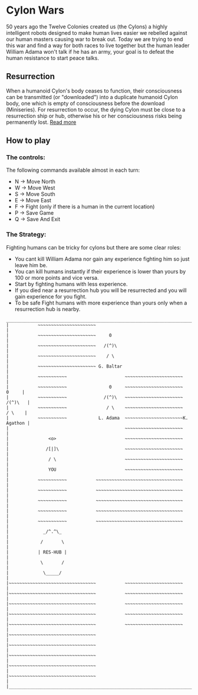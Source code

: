# Cylon Wars
50 years ago the Twelve Colonies created us (the Cylons) a highly intelligent robots designed to make human lives easier we rebelled against our human masters causing war to break out. Today we are trying to end this war and find a way for both races to live together but the human leader William Adama won't talk if he has an army, your goal is to defeat the human resistance to start peace talks.
## Resurrection
When a humanoid Cylon's body ceases to function, their consciousness can be transmitted (or "downloaded") into a duplicate humanoid Cylon body, one which is empty of consciousness before the download (Miniseries). For resurrection to occur, the dying Cylon must be close to a resurrection ship or hub, otherwise his or her consciousness risks being permanently lost. [Read more](http://en.battlestarwiki.org/wiki/Resurrection_(RDM))

## How to play
### The controls:
The following commands available almost in each turn:
* N -> Move North
* W -> Move West
* S -> Move South
* E -> Move East
* F -> Fight (only if there is a human in the current location)
* P -> Save Game
* Q -> Save And Exit
### The Strategy:
Fighting humans can be tricky for cylons but there are some clear roles:
* You cant kill William Adama nor gain any experience fighting him so just leave him be.
* You can kill humans instantly if their experience is lower than yours by 100 or more points and vice versa.
* Start by fighting humans with less experience.
* If you died near a resurrection hub you will be resurrected and you will gain experience for you fight.
* To be safe Fight humans with more experience than yours only when a resurrection hub is nearby. 

```
_______________________________________________________________________________
|           ~~~~~~~~~~~~~~~~~~~~~~                                            |
|           ~~~~~~~~~~~~~~~~~~~~~~     0                                      |
|           ~~~~~~~~~~~~~~~~~~~~~~   /(^)\                                    |
|           ~~~~~~~~~~~~~~~~~~~~~~    / \                                     |
|           ~~~~~~~~~~~~~~~~~~~~~~ G. Baltar                                  |
|           ~~~~~~~~~~~                      ~~~~~~~~~~~~~~~~~~~~~~           |
|           ~~~~~~~~~~~                0     ~~~~~~~~~~~~~~~~~~~~~~     0     |
|           ~~~~~~~~~~~              /(^)\   ~~~~~~~~~~~~~~~~~~~~~~   /(^)\   |
|           ~~~~~~~~~~~               / \    ~~~~~~~~~~~~~~~~~~~~~~    / \    |
|           ~~~~~~~~~~~            L. Adama  ~~~~~~~~~~~~~~~~~~~~~~K. Agathon |
|                                            ~~~~~~~~~~~~~~~~~~~~~~           |
|               <o>                          ~~~~~~~~~~~~~~~~~~~~~~           |
|              /[|]\                         ~~~~~~~~~~~~~~~~~~~~~~           |
|               / \                          ~~~~~~~~~~~~~~~~~~~~~~           |
|               YOU                          ~~~~~~~~~~~~~~~~~~~~~~           |
|           ~~~~~~~~~~~           ~~~~~~~~~~~~~~~~~~~~~~~~~~~~~~~~~           |
|           ~~~~~~~~~~~           ~~~~~~~~~~~~~~~~~~~~~~~~~~~~~~~~~           |
|           ~~~~~~~~~~~           ~~~~~~~~~~~~~~~~~~~~~~~~~~~~~~~~~           |
|           ~~~~~~~~~~~           ~~~~~~~~~~~~~~~~~~~~~~~~~~~~~~~~~           |
|           ~~~~~~~~~~~           ~~~~~~~~~~~~~~~~~~~~~~~~~~~~~~~~~           |
|             _/^.^\_                                                         |
|            /       \                                                        |
|           | RES-HUB |                                                       |
|            \       /                                                        |
|             \_____/                                                         |
|~~~~~~~~~~~~~~~~~~~~~~~~~~~~~~~~~           ~~~~~~~~~~~~~~~~~~~~~~           |
|~~~~~~~~~~~~~~~~~~~~~~~~~~~~~~~~~           ~~~~~~~~~~~~~~~~~~~~~~           |
|~~~~~~~~~~~~~~~~~~~~~~~~~~~~~~~~~           ~~~~~~~~~~~~~~~~~~~~~~           |
|~~~~~~~~~~~~~~~~~~~~~~~~~~~~~~~~~           ~~~~~~~~~~~~~~~~~~~~~~           |
|~~~~~~~~~~~~~~~~~~~~~~~~~~~~~~~~~           ~~~~~~~~~~~~~~~~~~~~~~           |
|~~~~~~~~~~~~~~~~~~~~~~~~~~~~~~~~~                                            |
|~~~~~~~~~~~~~~~~~~~~~~~~~~~~~~~~~                                            |
|~~~~~~~~~~~~~~~~~~~~~~~~~~~~~~~~~                                            |
|~~~~~~~~~~~~~~~~~~~~~~~~~~~~~~~~~                                            |
|~~~~~~~~~~~~~~~~~~~~~~~~~~~~~~~~~                                            |
|_____________________________________________________________________________|
```